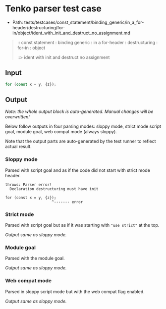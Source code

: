 # Tenko parser test case

- Path: tests/testcases/const_statement/binding_generic/in_a_for-header/destructuring/for-in/object/ident_with_init_and_destruct_no_assignment.md

> :: const statement : binding generic : in a for-header : destructuring : for-in : object
>
> ::> ident with init and destruct no assignment

## Input

`````js
for (const x = y, {z});
`````

## Output

_Note: the whole output block is auto-generated. Manual changes will be overwritten!_

Below follow outputs in four parsing modes: sloppy mode, strict mode script goal, module goal, web compat mode (always sloppy).

Note that the output parts are auto-generated by the test runner to reflect actual result.

### Sloppy mode

Parsed with script goal and as if the code did not start with strict mode header.

`````
throws: Parser error!
  Declaration destructuring must have init

for (const x = y, {z});
                     ^------- error
`````

### Strict mode

Parsed with script goal but as if it was starting with `"use strict"` at the top.

_Output same as sloppy mode._

### Module goal

Parsed with the module goal.

_Output same as sloppy mode._

### Web compat mode

Parsed in sloppy script mode but with the web compat flag enabled.

_Output same as sloppy mode._
